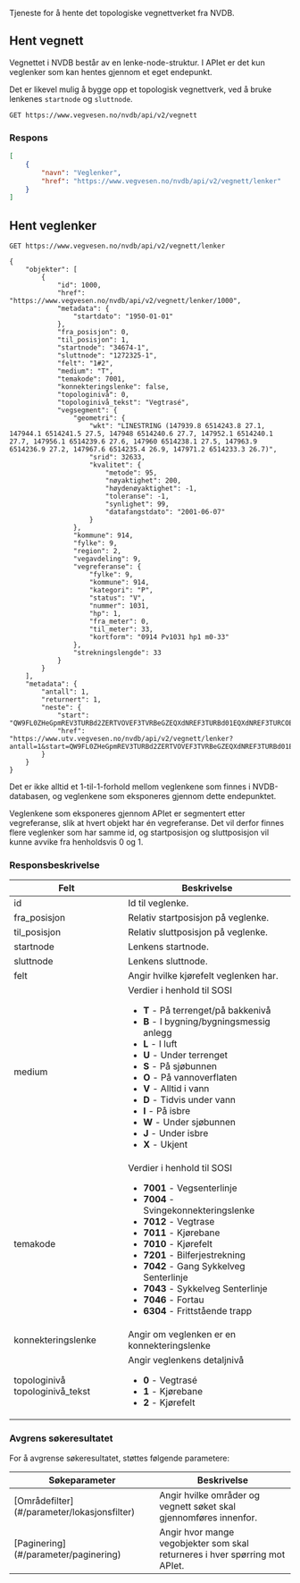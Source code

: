 
Tjeneste for å hente det topologiske vegnettverket fra NVDB.

## Hent vegnett

Vegnettet i NVDB består av en lenke-node-struktur. I APIet er det kun veglenker som kan hentes gjennom et eget endepunkt.

Det er likevel mulig å bygge opp et topologisk vegnettverk, ved å bruke lenkenes `startnode` og `sluttnode`.

```
GET https://www.vegvesen.no/nvdb/api/v2/vegnett
```


### Respons

```json
[
    {
        "navn": "Veglenker",
        "href": "https://www.vegvesen.no/nvdb/api/v2/vegnett/lenker"
    }
]
```


## Hent veglenker

```
GET https://www.vegvesen.no/nvdb/api/v2/vegnett/lenker
```


```
{
    "objekter": [
        {
            "id": 1000,
            "href": "https://www.vegvesen.no/nvdb/api/v2/vegnett/lenker/1000",
            "metadata": {
                "startdato": "1950-01-01"
            },
            "fra_posisjon": 0,
            "til_posisjon": 1,
            "startnode": "34674-1",
            "sluttnode": "1272325-1",
            "felt": "1#2",
            "medium": "T",
            "temakode": 7001,
            "konnekteringslenke": false,
            "topologinivå": 0,
            "topologinivå_tekst": "Vegtrasé",
            "vegsegment": {
                "geometri": {
                    "wkt": "LINESTRING (147939.8 6514243.8 27.1, 147944.1 6514241.5 27.5, 147948 6514240.6 27.7, 147952.1 6514240.1 27.7, 147956.1 6514239.6 27.6, 147960 6514238.1 27.5, 147963.9 6514236.9 27.2, 147967.6 6514235.4 26.9, 147971.2 6514233.3 26.7)",
                    "srid": 32633,
                    "kvalitet": {
                        "metode": 95,
                        "nøyaktighet": 200,
                        "høydenøyaktighet": -1,
                        "toleranse": -1,
                        "synlighet": 99,
                        "datafangstdato": "2001-06-07"
                    }
                },
                "kommune": 914,
                "fylke": 9,
                "region": 2,
                "vegavdeling": 9,
                "vegreferanse": {
                    "fylke": 9,
                    "kommune": 914,
                    "kategori": "P",
                    "status": "V",
                    "nummer": 1031,
                    "hp": 1,
                    "fra_meter": 0,
                    "til_meter": 33,
                    "kortform": "0914 Pv1031 hp1 m0-33"
                },
                "strekningslengde": 33
            }
        }
    ],
    "metadata": {
        "antall": 1,
        "returnert": 1,
        "neste": {
            "start": "QW9FL0ZHeGpmREV3TURBd2ZERTVOVEF3TVRBeGZEQXdNREF3TURBd01EQXdNREF3TURCOE0yWm1NREF3TURBd01EQXdNREF3TUE9PQ==",
            "href": "https://www.utv.vegvesen.no/nvdb/api/v2/vegnett/lenker?antall=1&start=QW9FL0ZHeGpmREV3TURBd2ZERTVOVEF3TVRBeGZEQXdNREF3TURBd01EQXdNREF3TURCOE0yWm1NREF3TURBd01EQXdNREF3TUE9PQ%3D%3D"
        }
    }
}
```


Det er ikke alltid et 1-til-1-forhold mellom veglenkene som finnes i NVDB-databasen, og veglenkene som eksponeres gjennom dette endepunktet.

Veglenkene som eksponeres gjennom APIet er segmentert etter vegreferanse, slik at hvert objekt har én vegreferanse. Det vil derfor finnes flere veglenker som har samme id, og startposisjon og sluttposisjon vil kunne avvike fra henholdsvis 0 og 1.

### Responsbeskrivelse

<table>
<thead>
<tr>
<th>Felt</th>
<th>Beskrivelse</th>
</tr>
</thead>
<tbody>
<tr>
<td>id</td>
<td>Id til veglenke.</td>
</tr>
<tr>
<td>fra_posisjon</td>
<td>Relativ startposisjon på veglenke.</td>
</tr>
<tr>
<td>til_posisjon</td>
<td>Relativ sluttposisjon på veglenke.</td>
</tr>
<tr>
<td>startnode</td>
<td>Lenkens startnode.</td>
</tr>
<tr>
<td>sluttnode</td>
<td>Lenkens sluttnode.</td>
</tr>
<tr>
<td>felt</td>
<td>Angir hvilke kjørefelt veglenken har.</td>
</tr>
<tr>
<td>medium</td>
<td>Verdier i henhold til SOSI
<ul>
<li><b>T</b> - På terrenget/på bakkenivå
<li><b>B</b> - I bygning/bygningsmessig anlegg
<li><b>L</b> - I luft
<li><b>U</b> - Under terrenget
<li><b>S</b> - På sjøbunnen
<li><b>O</b> - På vannoverflaten
<li><b>V</b> - Alltid i vann
<li><b>D</b> - Tidvis under vann
<li><b>I</b> - På isbre
<li><b>W</b> - Under sjøbunnen
<li><b>J</b> - Under isbre
<li><b>X</b> - Ukjent
</dl>
</td>
</tr>
<tr>
<td>temakode</td>
<td>Verdier i henhold til SOSI
<ul>
<li><b>7001</b> - Vegsenterlinje
<li><b>7004</b> - Svingekonnekteringslenke
<li><b>7012</b> - Vegtrase
<li><b>7011</b> - Kjørebane
<li><b>7010</b> - Kjørefelt
<li><b>7201</b> - Bilferjestrekning
<li><b>7042</b> - Gang Sykkelveg Senterlinje
<li><b>7043</b> - Sykkelveg Senterlinje
<li><b>7046</b> - Fortau
<li><b>6304</b> - Frittstående trapp
</dl>
</td>
</tr>
<tr>
<td>konnekteringslenke</td>
<td>Angir om veglenken er en konnekteringslenke</td>
</tr>
<tr>
<td>topologinivå  
topologinivå_tekst</td>
<td>Angir veglenkens detaljnivå
<ul>
<li><b>0</b> - Vegtrasé
<li><b>1</b> - Kjørebane
<li><b>2</b> - Kjørefelt
</dl>
</td>
</tr>
</tbody>
</table>

### Avgrens søkeresultatet

For å avgrense søkeresultatet, støttes følgende parametere:

<table>
<thead>
<tr>
<th>Søkeparameter</th>
<th>Beskrivelse</th>
</tr>
</thead>
<tbody>
<tr>
<td>[Områdefilter](#/parameter/lokasjonsfilter)</td>
<td>Angir hvilke områder og vegnett søket skal gjennomføres innenfor.</td>
</tr>
<tr>
<td>[Paginering](#/parameter/paginering)</td>
<td>Angir hvor mange vegobjekter som skal returneres i hver spørring mot APIet.</td>
</tr>
</tbody>
</table>
